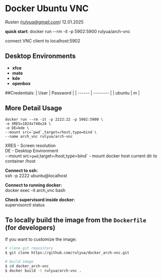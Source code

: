 # Docker Ubuntu VNC

*Ruslan (rulyua@gmail.com)* 12.01.2025

**quick start**:
docker run --rm -it -p 5902:5900 rulyua/arch-vnc

connect VNC client to localhost:5902


## Desktop Environments

- **xfce**
- **mate**
- **kde**
- **openbox**


##Credentials:
| User   | Password |
| ------ | -------- |
| ubuntu | m        |



## More Detail Usage
```
docker run --rm -it -p 2222:22 -p 5902:5900 \
-e XRES=1024x740x24 \
-e DE=kde \
--mount src=`pwd`,target=/host,type=bind \
--name arch_vnc rulyua/arch-vnc
```

XRES - Screen resolution  
DE - Desktop Environment  
--mount src=`pwd`,target=/host,type=bind` - mount docker  host current dir to container /host

**Connect to ssh:**  
ssh -p 2222 ubuntu@localhost

**Connect to running docker:**  
docker exec -it arch_vnc bash

**Check supervisord inside docker:**  
supervisorctl status

## To locally build the image from the `Dockerfile` (for developers)

If you want to customize the image: 

```sh
# clone git repository
$ git clone https://github.com/rulyua/docker_arch-vnc.git

# build image
$ cd docker_arch-vnc
$ docker build -t rulyua/arch-vnc .
```
